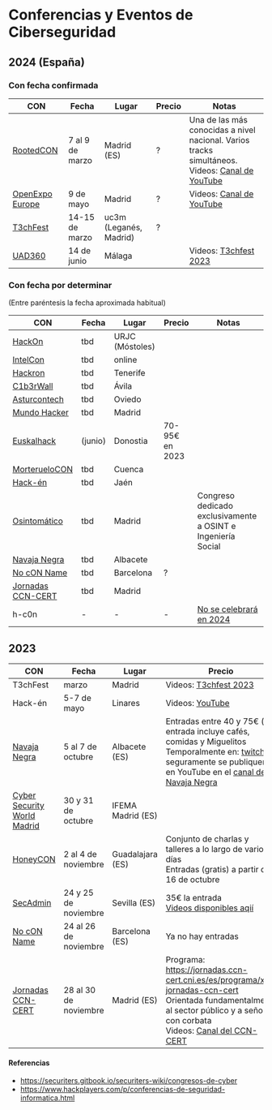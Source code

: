 # Conferencias y Eventos de Ciberseguridad

## 2024 (España)

### Con fecha confirmada

| CON | Fecha | Lugar | Precio | Notas |
| --- | ----- | ----- | ------ | --------- |
|[RootedCON](https://www.rootedcon.com) |7 al 9 de marzo| Madrid (ES)|?|Una de las más conocidas a nivel nacional. Varios tracks simultáneos.<br>Videos: [Canal de YouTube](https://www.youtube.com/@rootedconmadrid)|
|[OpenExpo Europe](https://openexpoeurope.com/es)|9 de mayo|Madrid|?|Videos: [Canal de YouTube](https://www.youtube.com/@OpenExpoEurope)|
|[T3chFest](https://t3chfest.es/2024)|14-15 de marzo|uc3m (Leganés, Madrid)|?||
| [UAD360](https://uad360.es) | 14 de junio| Málaga | | Videos: [T3chfest 2023](https://www.youtube.com/watch?v=dDjmFd1HBvg&list=PLqgZDFdwyB8bmR1947kGr4E5-RqpghAYy) | Videos: [T3chfest 2023](https://www.youtube.com/watch?v=dDjmFd1HBvg&list=PLqgZDFdwyB8bmR1947kGr4E5-RqpghAYy)|

### Con fecha por determinar

(Entre paréntesis la fecha aproximada habitual)

| CON | Fecha | Lugar | Precio | Notas |
| --- | ----- | ----- | ------ | --------- |
| [HackOn](https://hackon.es/)|tbd|URJC (Móstoles) | | |
| [IntelCon](https://www.ginseg.com/intelcon/) | tbd | online| | |
| [Hackron](https://hackron.com/)| tbd | Tenerife | | |
| [C1b3rWall](https://c1b3rwall.policia.es/congreso) | tbd | Ávila | | |
| [Asturcontech](asturcon.tech) | tbd | Oviedo | | |
| [Mundo Hacker](https://mundohackerday.com/) | tbd | Madrid | | |
| [Euskalhack](https://securitycongress.euskalhack.org/) | (junio) | Donostia | 70-95€ en 2023 | |
| [MorterueloCON](https://www.morteruelo.net/) | tbd | Cuenca | | |
| [Hack-én](https://hack-en.org/) | tbd | Jaén | | |
| [Osintomático](https://osintomatico.com/) | tbd | Madrid | | Congreso dedicado exclusivamente a OSINT e Ingeniería Social|
| [Navaja Negra](https://www.navajanegra.com/) | tbd | Albacete | | |
| [No cON Name](https://www.noconname.org/) | tbd | Barcelona | ? | |
| [Jornadas CCN-CERT](https://jornadas.ccn-cert.cni.es/) | tbd | Madrid | | |
| h-c0n | - | - | - |[No se celebrará en 2024](https://www.hackplayers.com/2023/10/en-2024-no-habra-h-c0n-comunicado.html)|


## 2023

| CON | Fecha | Lugar | Precio | Notas |
| --- | ----- | ----- | ------ | ----- | 
|T3chFest|marzo|Madrid|Videos: [T3chfest 2023](https://www.youtube.com/watch?v=dDjmFd1HBvg&list=PLqgZDFdwyB8bmR1947kGr4E5-RqpghAYy)|
|Hack-én|5-7 de mayo|Linares|Videos: [YouTube](https://www.youtube.com/watch?v=3kj4kkitZRk&list=UULFUERyu5MIc1a9_CunZnqsdw)|
| [Navaja Negra](https://navajanegra.com) | 5 al 7 de octubre | Albacete (ES) | Entradas entre 40 y 75€ (la entrada incluye cafés, comidas y Miguelitos<br/>Temporalmente en: [twitch](https://www.twitch.tv/navajanegra), seguramente se publiquen en YouTube en el [canal de Navaja Negra](https://www.youtube.com/@NavajaNegra)|
| [Cyber Security World Madrid](https://www.cybersecurityworld.es/) | 30 y 31 de octubre| IFEMA Madrid (ES) | |
| [HoneyCON](https://honeycon.eu/) | 2 al 4 de noviembre | Guadalajara (ES) | Conjunto de charlas y talleres a lo largo de varios días<br>Entradas (gratis) a partir del 16 de octubre |
| [SecAdmin](https://secadmin.es/) |24 y 25 de noviembre|Sevilla (ES)|35€ la entrada<br/>[Videos disponibles aqií](https://www.youtube.com/@dolbuck_ciberseguridad) |
| [No cON Name](https://www.noconname.org/) | 24 al 26 de noviembre | Barcelona (ES) | Ya no hay entradas |
| [Jornadas CCN-CERT](https://jornadas.ccn-cert.cni.es/index.php/es/sobre-el-evento) | 28 al 30 de noviembre | Madrid (ES) | Programa: https://jornadas.ccn-cert.cni.es/es/programa/xvii-jornadas-ccn-cert<br>Orientada fundamentalmente al sector público y a señores con corbata<br/>Videos: [Canal del CCN-CERT](https://www.youtube.com/@CCNCERT-CCN)

#### Referencias

- https://securiters.gitbook.io/securiters-wiki/congresos-de-cyber
- https://www.hackplayers.com/p/conferencias-de-seguridad-informatica.html